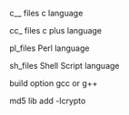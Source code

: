 c__ files c language

cc_ files c plus language

pl_files Perl language

sh_files Shell Script language

build option gcc or g++

md5 lib add -lcrypto

